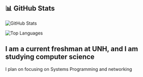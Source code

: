 

## 📊 GitHub Stats

![GitHub Stats](https://github-readme-stats.vercel.app/api?username=Alex-Houle&show_icons=true&theme=tokyonight)

![Top Languages](https://github-readme-stats.vercel.app/api/top-langs/?username=Alex-Houle&layout=compact&theme=tokyonight)




## I am a current freshman at UNH, and I am studying computer science
I plan on focusing on Systems Programming and networking
